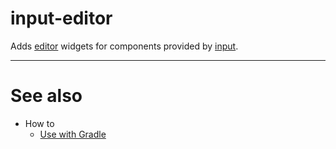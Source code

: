 # input-editor

Adds [editor](../../editor/README.md) widgets for components provided by [input](../README.md).

---

# See also

- How to
	- [Use with Gradle](howto-gradle.md)
